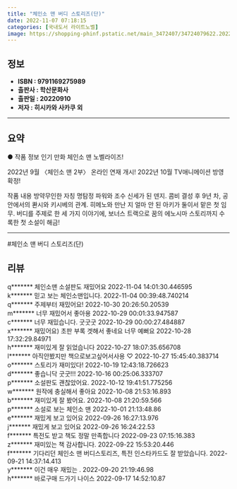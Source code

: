 ```yaml
---
title: "체인소 맨 버디 스토리즈(단)"
date: 2022-11-07 07:18:15
categories: [국내도서 라이트노벨]
image: https://shopping-phinf.pstatic.net/main_3472407/34724079622.20221019132005.jpg
---
```


## **정보**

- **ISBN : 9791169275989**
- **출판사 : 학산문화사**
- **출판일 : 20220910**
- **저자 : 히시카와 사카쿠 외**

------



## **요약**



● 작품 정보
인기 만화 체인소 맨 노벨라이즈!

2022년 9월 〈체인소 맨 2부〉 온라인 연재 개시!
2022년 10월 TV애니메이션 방영 확정!

작품 내용
방약무인한 자칭 명탐정 파워와 조수 신세가 된 덴지.
콤비 결성 후 9년 차, 공안에서의 콴시와 키시베의 관계.
히메노와 만난 지 얼마 안 된 아키가 둘이서 맡은 첫 임무.
버디를 주제로 한 세 가지 이야기에,
보너스 트랙으로
꿈의 에노시마 스토리까지 수록한 첫 소설이 해금!



------

#체인소 맨 버디 스토리즈(단)


## **리뷰** 

  q******* 체인소맨 소설판도 재밌어요 2022-11-04 14:01:30.446595 <br/>  k******* 믿고 보는 체인소맨입니다. 2022-11-04 00:39:48.740214 <br/>  q******* 주제부터 재밌어요! 2022-10-30 20:26:50.20539 <br/>  m******* 너무 재밌어서 좋아용 2022-10-29 00:01:33.947587 <br/>  c******* 너무 재밌습니다. 굿굿굿 2022-10-29 00:00:27.484887 <br/>  x******* 재밌어요) 초판 부록 겟해서 좋네요 너무 예뻐요 2022-10-28 17:32:29.84971 <br/>  h******* 재미있게 잘 읽었습니다 2022-10-27 18:07:35.656708 <br/>  l******* 아직안봤지만 책으로보고싶어서사용 ♡ 2022-10-27 15:45:40.383714 <br/>  o******* 스토리가 재미있다! 2022-10-19 12:43:18.726623 <br/>  d******* 좋습니닥 굿굿!!! 2022-10-16 00:25:06.333707 <br/>  p******* 소설판도 괜찮았어요. 2022-10-12 19:41:51.775256 <br/>  w******* 원작에 충실해서 좋아요 2022-10-08 21:53:16.893 <br/>  b******* 재미있게 잘 봤어요. 2022-10-08 21:20:59.566 <br/>  p******* 소설로 보는 체인소 맨 2022-10-01 21:13:48.86 <br/>  e******* 재밌게 보고 있어요 2022-09-26 16:27:13.976 <br/>  j******* 재밌게 보고 있어요 2022-09-26 16:24:22.53 <br/>  f******* 특전도 받고 책도 정말 만족합니다 2022-09-23 07:15:16.383 <br/>  z******* 재미있는 책 감사합니다. 2022-09-22 15:53:20.446 <br/>  f******* 기다리던 체인소 맨 버디스토리즈, 특전 인스타카드도 잘 받았습니다. 2022-09-21 14:37:14.413 <br/>  y******* 이건 매우 재밌는 . 2022-09-20 21:19:46.98 <br/>  h******* 바로구매 드가기 나이스 2022-09-17 14:52:10.87 <br/>